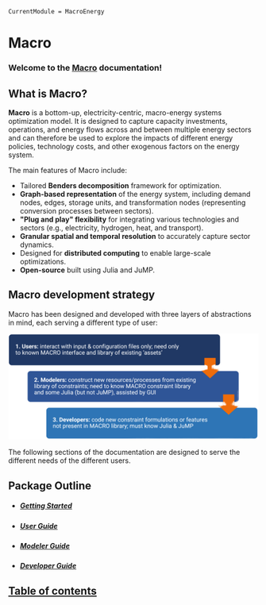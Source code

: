```@meta
CurrentModule = MacroEnergy
```

# Macro

### Welcome to the [Macro](https://github.com/macroenergy/MacroEnergy.jl.git) documentation!

## What is Macro?

**Macro** is a bottom-up, electricity-centric, macro-energy systems optimization model. It is designed to capture capacity investments, operations, and energy flows across and between multiple energy sectors and can therefore be used to explore the impacts of different energy policies, technology costs, and other exogenous factors on the energy system. 

The main features of Macro include:
- Tailored **Benders decomposition** framework for optimization.
- **Graph-based representation** of the energy system, including demand nodes, edges, storage units, and transformation nodes (representing conversion processes between sectors).
- **"Plug and play" flexibility** for integrating various technologies and sectors (e.g., electricity, hydrogen, heat, and transport).
- **Granular spatial and temporal resolution** to accurately capture sector dynamics.
- Designed for **distributed computing** to enable large-scale optimizations.
- **Open-source** built using Julia and JuMP.

## Macro development strategy

Macro has been designed and developed with three layers of abstractions in mind, each serving a different type of user:

![Macro architecture](./images/macro_abstr_layers.png)

The following sections of the documentation are designed to serve the different needs of the different users.

## Package Outline

- ##### [Getting Started](@ref)
- ##### [User Guide](@ref)
- ##### [Modeler Guide](@ref)
- ##### [Developer Guide](@ref)

## [Table of contents](@ref)